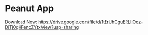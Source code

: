 # Peanut App

Download Now: https://drive.google.com/file/d/1tErUhCguERLIlOoz-DiTj0qKFencZYtx/view?usp=sharing
